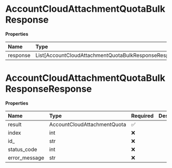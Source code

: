 # AccountCloudAttachmentQuotaBulkResponse

**Properties**

| Name     | Type                                                  | Required | Description |
| :------- | :---------------------------------------------------- | :------- | :---------- |
| response | List[AccountCloudAttachmentQuotaBulkResponseResponse] | ❌       |             |

# AccountCloudAttachmentQuotaBulkResponseResponse

**Properties**

| Name          | Type                        | Required | Description |
| :------------ | :-------------------------- | :------- | :---------- |
| result        | AccountCloudAttachmentQuota | ✅       |             |
| index         | int                         | ❌       |             |
| id\_          | str                         | ❌       |             |
| status_code   | int                         | ❌       |             |
| error_message | str                         | ❌       |             |

